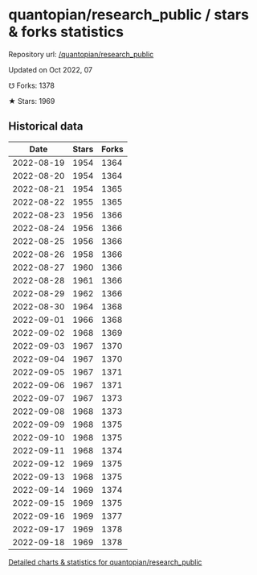 # quantopian/research_public / stars & forks statistics

Repository url: [/quantopian/research_public](https://github.com/quantopian/research_public)

Updated on Oct 2022, 07

☋ Forks: 1378

★ Stars: 1969

## Historical data
| Date | Stars | Forks |
|------|-------|-------|
| 2022-08-19 | 1954 | 1364 | 
| 2022-08-20 | 1954 | 1364 | 
| 2022-08-21 | 1954 | 1365 | 
| 2022-08-22 | 1955 | 1365 | 
| 2022-08-23 | 1956 | 1366 | 
| 2022-08-24 | 1956 | 1366 | 
| 2022-08-25 | 1956 | 1366 | 
| 2022-08-26 | 1958 | 1366 | 
| 2022-08-27 | 1960 | 1366 | 
| 2022-08-28 | 1961 | 1366 | 
| 2022-08-29 | 1962 | 1366 | 
| 2022-08-30 | 1964 | 1368 | 
| 2022-09-01 | 1966 | 1368 | 
| 2022-09-02 | 1968 | 1369 | 
| 2022-09-03 | 1967 | 1370 | 
| 2022-09-04 | 1967 | 1370 | 
| 2022-09-05 | 1967 | 1371 | 
| 2022-09-06 | 1967 | 1371 | 
| 2022-09-07 | 1967 | 1373 | 
| 2022-09-08 | 1968 | 1373 | 
| 2022-09-09 | 1968 | 1375 | 
| 2022-09-10 | 1968 | 1375 | 
| 2022-09-11 | 1968 | 1374 | 
| 2022-09-12 | 1969 | 1375 | 
| 2022-09-13 | 1968 | 1375 | 
| 2022-09-14 | 1969 | 1374 | 
| 2022-09-15 | 1969 | 1375 | 
| 2022-09-16 | 1969 | 1377 | 
| 2022-09-17 | 1969 | 1378 | 
| 2022-09-18 | 1969 | 1378 | 


[Detailed charts & statistics for quantopian/research_public](https://reviewgithub.com/rep/quantopian/research_public)
